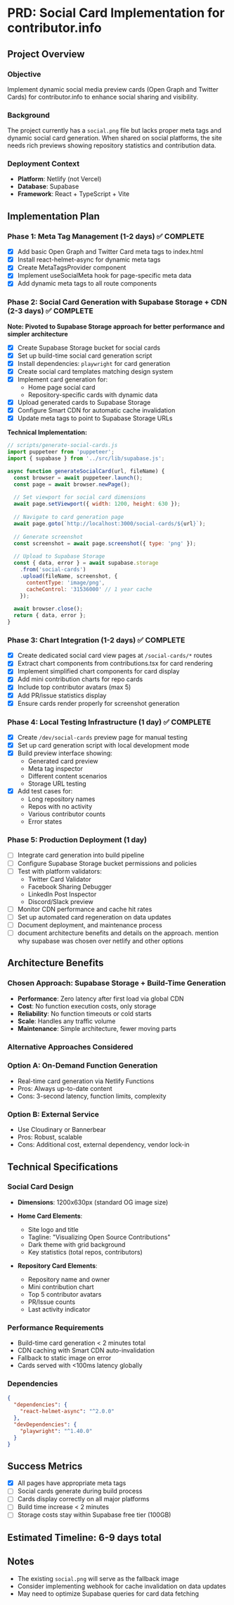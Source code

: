 # PRD: Social Card Implementation for contributor.info

## Project Overview

### Objective
Implement dynamic social media preview cards (Open Graph and Twitter Cards) for contributor.info to enhance social sharing and visibility.

### Background
The project currently has a `social.png` file but lacks proper meta tags and dynamic social card generation. When shared on social platforms, the site needs rich previews showing repository statistics and contribution data.

### Deployment Context
- **Platform**: Netlify (not Vercel)
- **Database**: Supabase
- **Framework**: React + TypeScript + Vite

## Implementation Plan

### Phase 1: Meta Tag Management (1-2 days) ✅ COMPLETE
- [x] Add basic Open Graph and Twitter Card meta tags to index.html
- [x] Install react-helmet-async for dynamic meta tags
- [x] Create MetaTagsProvider component
- [x] Implement useSocialMeta hook for page-specific meta data
- [x] Add dynamic meta tags to all route components

### Phase 2: Social Card Generation with Supabase Storage + CDN (2-3 days) ✅ COMPLETE
**Note: Pivoted to Supabase Storage approach for better performance and simpler architecture**

- [x] Create Supabase Storage bucket for social cards
- [x] Set up build-time social card generation script
- [x] Install dependencies: `playwright` for card generation
- [x] Create social card templates matching design system
- [x] Implement card generation for:
  - Home page social card
  - Repository-specific cards with dynamic data
- [x] Upload generated cards to Supabase Storage
- [x] Configure Smart CDN for automatic cache invalidation
- [x] Update meta tags to point to Supabase Storage URLs

**Technical Implementation:**
```javascript
// scripts/generate-social-cards.js
import puppeteer from 'puppeteer';
import { supabase } from '../src/lib/supabase.js';

async function generateSocialCard(url, fileName) {
  const browser = await puppeteer.launch();
  const page = await browser.newPage();
  
  // Set viewport for social card dimensions
  await page.setViewport({ width: 1200, height: 630 });
  
  // Navigate to card generation page
  await page.goto(`http://localhost:3000/social-cards/${url}`);
  
  // Generate screenshot
  const screenshot = await page.screenshot({ type: 'png' });
  
  // Upload to Supabase Storage
  const { data, error } = await supabase.storage
    .from('social-cards')
    .upload(fileName, screenshot, {
      contentType: 'image/png',
      cacheControl: '31536000' // 1 year cache
    });
    
  await browser.close();
  return { data, error };
}
```

### Phase 3: Chart Integration (1-2 days) ✅ COMPLETE
- [x] Create dedicated social card view pages at `/social-cards/*` routes
- [x] Extract chart components from contributions.tsx for card rendering
- [x] Implement simplified chart components for card display
- [x] Add mini contribution charts for repo cards
- [x] Include top contributor avatars (max 5)
- [x] Add PR/issue statistics display
- [x] Ensure cards render properly for screenshot generation

### Phase 4: Local Testing Infrastructure (1 day) ✅ COMPLETE
- [x] Create `/dev/social-cards` preview page for manual testing
- [x] Set up card generation script with local development mode
- [x] Build preview interface showing:
  - Generated card preview
  - Meta tag inspector
  - Different content scenarios
  - Storage URL testing
- [x] Add test cases for:
  - Long repository names
  - Repos with no activity
  - Various contributor counts
  - Error states

### Phase 5: Production Deployment (1 day)
- [ ] Integrate card generation into build pipeline
- [ ] Configure Supabase Storage bucket permissions and policies
- [ ] Test with platform validators:
  - Twitter Card Validator
  - Facebook Sharing Debugger
  - LinkedIn Post Inspector
  - Discord/Slack preview
- [ ] Monitor CDN performance and cache hit rates
- [ ] Set up automated card regeneration on data updates
- [ ] Document deployment, and maintenance process
- [ ] document architecture benefits and details on the approach. mention why supabase was chosen over netlify and other options

## Architecture Benefits

### Chosen Approach: Supabase Storage + Build-Time Generation
- **Performance**: Zero latency after first load via global CDN
- **Cost**: No function execution costs, only storage
- **Reliability**: No function timeouts or cold starts
- **Scale**: Handles any traffic volume
- **Maintenance**: Simple architecture, fewer moving parts

### Alternative Approaches Considered

### Option A: On-Demand Function Generation
- Real-time card generation via Netlify Functions
- Pros: Always up-to-date content
- Cons: 3-second latency, function limits, complexity

### Option B: External Service
- Use Cloudinary or Bannerbear
- Pros: Robust, scalable
- Cons: Additional cost, external dependency, vendor lock-in

## Technical Specifications

### Social Card Design
- **Dimensions**: 1200x630px (standard OG image size)
- **Home Card Elements**:
  - Site logo and title
  - Tagline: "Visualizing Open Source Contributions"
  - Dark theme with grid background
  - Key statistics (total repos, contributors)
  
- **Repository Card Elements**:
  - Repository name and owner
  - Mini contribution chart
  - Top 5 contributor avatars
  - PR/Issue counts
  - Last activity indicator

### Performance Requirements
- Build-time card generation < 2 minutes total
- CDN caching with Smart CDN auto-invalidation
- Fallback to static image on error
- Cards served with <100ms latency globally

### Dependencies
```json
{
  "dependencies": {
    "react-helmet-async": "^2.0.0"
  },
  "devDependencies": {
    "playwright": "^1.40.0"
  }
}
```

## Success Metrics
- [x] All pages have appropriate meta tags
- [ ] Social cards generate during build process
- [ ] Cards display correctly on all major platforms
- [ ] Build time increase < 2 minutes
- [ ] Storage costs stay within Supabase free tier (100GB)

## Estimated Timeline: 6-9 days total

## Notes
- The existing `social.png` will serve as the fallback image
- Consider implementing webhook for cache invalidation on data updates
- May need to optimize Supabase queries for card data fetching